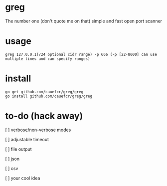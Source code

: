 # greg
The number one (don't quote me on that) simple and fast open port scanner

# usage

```
greg 127.0.0.1(/24 optional cidr range) -p 666 (-p [22-8000] can use multiple times and can specify ranges)
```

# install
```
go get github.com/cauefcr/greg/greg
go install github.com/cauefcr/greg/greg
```

# to-do (hack away)

[ ] verbose/non-verbose modes

[ ] adjustable timeout

[ ] file output

[ ] json

[ ] csv

[ ] your cool idea
